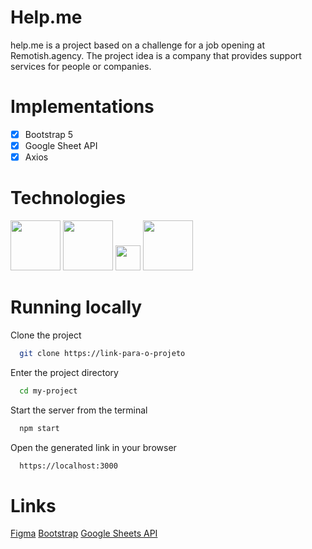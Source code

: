 # Help.me

help.me is a project based on a challenge for a job opening at Remotish.agency. The project idea is a company that provides support services for people or companies.

# Implementations

- [x] Bootstrap 5
- [x] Google Sheet API
- [x] Axios

# Technologies
<p align="left">
  <img src= "https://d33wubrfki0l68.cloudfront.net/554c3b0e09cf167f0281fda839a5433f2040b349/ecfc9/img/header_logo.svg" width="80">
  <img src= "https://upload.wikimedia.org/wikipedia/commons/thumb/b/b2/Bootstrap_logo.svg/512px-Bootstrap_logo.svg.png" width="80">
  <img src= "https://upload.wikimedia.org/wikipedia/commons/3/33/Figma-logo.svg" width="40">
  <img src= "https://upload.wikimedia.org/wikipedia/commons/thumb/9/9a/Visual_Studio_Code_1.35_icon.svg/2048px-Visual_Studio_Code_1.35_icon.svg.png" width="80">
</p>

# Running locally

Clone the project

```bash
  git clone https://link-para-o-projeto
```

Enter the project directory

```bash
  cd my-project
```

Start the server from the terminal

```bash
  npm start
```

Open the generated link in your browser

```bash
  https://localhost:3000
```

# Links

[Figma](https://www.figma.com/file/pdWK39eqYl2ilU7gy1QZkw/skill_test_remotish?node-id=0%3A1)
[Bootstrap](https://getbootstrap.com/)
[Google Sheets API](https://developers.google.com/sheets/api)




